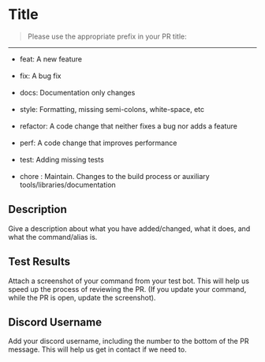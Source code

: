 
# Title

>Please use the appropriate prefix in your PR title:
--------------------------------------------------
* feat: A new feature<br><br>
* fix: A bug fix<br><br>
* docs: Documentation only changes<br><br>
* style: Formatting, missing semi-colons, white-space, etc<br><br>
* refactor: A code change that neither fixes a bug nor adds a feature<br><br>
* perf: A code change that improves performance<br><br>
* test: Adding missing tests<br><br>
* chore : Maintain. Changes to the build process or auxiliary tools/libraries/documentation

## Description

Give a description about what you have added/changed, what it does, and what the command/alias is.

## Test Results

Attach a screenshot of your command from your test bot. This will help us speed up the process of reviewing the PR. (If you update your command, while the PR is open, update the screenshot).

## Discord Username

Add your discord username, including the number to the bottom of the PR message. This will help us get in contact if we need to. 
